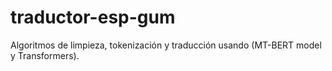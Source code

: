 # traductor-esp-gum
Algoritmos de limpieza, tokenización y traducción usando (MT-BERT model y Transformers).


